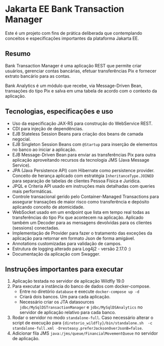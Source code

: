 # Jakarta EE Bank Transaction Manager


Este é um projeto com fins de prática deliberada que contemplando conceitos e especificações importantes da plataforma Jakarta EE.

## Resumo

Bank Transaction Manager é uma aplicação REST que permite criar usuários, gerenciar contas bancárias, efetuar transferências Pix e fornecer extrato bancário para as contas.

Bank Analytics é um módulo que recebe, via Message-Driven Bean, transações do tipo Pix e salva em uma tabela de acordo com o contexto da aplicação.

## Tecnologias, especificações e uso

- Uso da especificação JAX-RS para construção do WebService REST.
- CDI para injeção de dependências.
- EJB Stateless Session Beans para criação dos beans de camada negocial.
- EJB Singleton Session Beans com `@Startup` para inserção de elementos no banco ao iniciar a aplicação.
- EJB Message-Driven Bean para enviar as transferências Pix para outra aplicação aproveitando recursos da tecnologia JMS (Java Message Service).
- JPA (Java Persistence API) com Hibernate como persistence provider. Conceito de herança aplicado com estratégia `InheritanceType.JOINED` para separação de tabelas de clientes Pessoa Física e Jurídica.
- JPQL e Criteria API usado em instruções mais detalhadas com queries mais performáticas.
- Controle transacional gerido pelo Container-Managed Transactions para assegurar transações de maior risco como transferência e depósito aplicando conceito de atomicidade.
- WebSocket usado em um endpoint que lista em tempo real todas as transferências do tipo Pix que acontecem na aplicação. Aplicado também um Decoder para as mensagens devolvidas para os clientes (sessions) conectadas.
- Implementação de Provider para fazer o tratamento das exceções da aplicação para retornar em formato Json de forma amigável.
- Annotations customizadas para validação de campos.
- Estrutura de logging alterado para Log4j2 - versão 2.17.0 :)
- Documentação da aplicação com Swagger.

## Instruções importantes para executar

1. Aplicação testada no servidor de aplicação Wildfly 19.0
2. Para executar a instância do banco de dados com docker-compose.
    - Entre no diretório `database` e execute `docker-compose up -d`
    - Criará dois bancos. Um para cada aplicação. 
    - Necessário criar os JTA datasources `jdbc/MySqlDSTransactionManager` e `jdbc/MySqlDSAnalytics` no servidor de aplicação relativo para cada banco.
3. Rodar o servidor no modo `standalone-full`. Caso necessário alterar o script de execução para `{diretorio_wildfly}/bin/standalone.sh  -c standalone-full.xml -Dresteasy.preferJacksonOverJsonB=false`.
4. Adicionar fila JMS `java:/jms/queue/FinancialMovementQueue` no servidor de aplicação.
